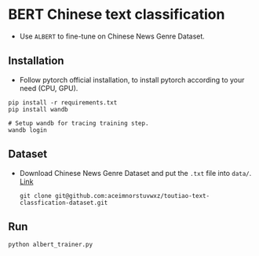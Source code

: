 # BERT Chinese text classification

* Use `ALBERT` to fine-tune on Chinese News Genre Dataset.

## Installation

* Follow pytorch official installation, to install pytorch according to your need (CPU, GPU).

```
pip install -r requirements.txt
pip install wandb

# Setup wandb for tracing training step.
wandb login
```

## Dataset

* Download Chinese News Genre Dataset and put the `.txt` file into `data/`. [Link](https://github.com/aceimnorstuvwxz/toutiao-text-classfication-dataset)

    ```
    git clone git@github.com:aceimnorstuvwxz/toutiao-text-classfication-dataset.git
    ```

## Run

```
python albert_trainer.py
```
    
